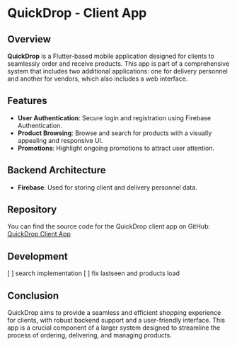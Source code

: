 
# QuickDrop - Client App

## Overview

**QuickDrop** is a Flutter-based mobile application designed for clients to seamlessly order and receive products. This app is part of a comprehensive system that includes two additional applications: one for delivery personnel and another for vendors, which also includes a web interface.

## Features

- **User Authentication**: Secure login and registration using Firebase Authentication.
- **Product Browsing**: Browse and search for products with a visually appealing and responsive UI.
- **Promotions**: Highlight ongoing promotions to attract user attention.

## Backend Architecture

- **Firebase**: Used for storing client and delivery personnel data.


## Repository

You can find the source code for the QuickDrop client app on GitHub: [QuickDrop Client App](https://github.com/4CROS2/quickdrop)


## Development
[ ] search implementation
[ ] fix lastseen and products load


## Conclusion

QuickDrop aims to provide a seamless and efficient shopping experience for clients, with robust backend support and a user-friendly interface. This app is a crucial component of a larger system designed to streamline the process of ordering, delivering, and managing products.




